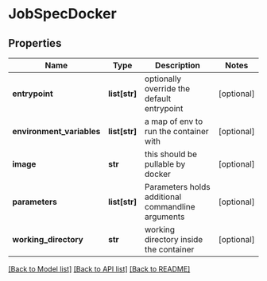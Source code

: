 # JobSpecDocker

## Properties
Name | Type | Description | Notes
------------ | ------------- | ------------- | -------------
**entrypoint** | **list[str]** | optionally override the default entrypoint | [optional] 
**environment_variables** | **list[str]** | a map of env to run the container with | [optional] 
**image** | **str** | this should be pullable by docker | [optional] 
**parameters** | **list[str]** | Parameters holds additional commandline arguments | [optional] 
**working_directory** | **str** | working directory inside the container | [optional] 

[[Back to Model list]](../README.md#documentation-for-models) [[Back to API list]](../README.md#documentation-for-api-endpoints) [[Back to README]](../README.md)

